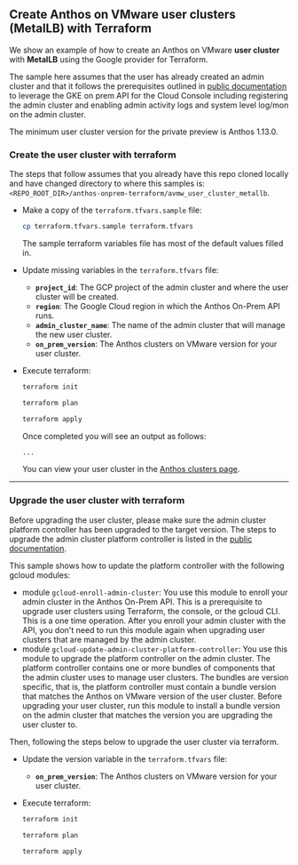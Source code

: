 ## Create Anthos on VMware **user** clusters (MetalLB) with Terraform

We show an example of how to create an Anthos on VMware
**user cluster** with **MetalLB** using the Google provider for Terraform.

The sample here assumes that the user has already created an admin cluster and
that it follows the prerequisites outlined in
[public documentation](https://cloud.google.com/anthos/clusters/docs/on-prem/latest/how-to/create-user-cluster-api#before_you_begin) to leverage the GKE on prem API for
the Cloud Console including registering the admin cluster and enabling admin
activity logs and system level log/mon on the admin cluster.

The minimum user cluster version for the private preview is Anthos 1.13.0.

### Create the user cluster with terraform

The steps that follow assumes that you already have this repo cloned locally and
have changed directory to where this samples is:
`<REPO_ROOT_DIR>/anthos-onprem-terraform/avmw_user_cluster_metallb`.

- Make a copy of the `terraform.tfvars.sample` file:

    ```sh
    cp terraform.tfvars.sample terraform.tfvars
    ```
    The sample terraform variables file has most of the default values filled in.

- Update missing variables in the `terraform.tfvars` file:
  - **`project_id`**: The GCP project of the admin cluster and where the user
    cluster will be created.
  - **`region`**: The Google Cloud region in which the Anthos On-Prem API
    runs.
  - **`admin_cluster_name`**: The name of the admin cluster that will manage the
    new user cluster.
  - **`on_prem_version`**: The Anthos clusters on VMware version for
    your user cluster.

- Execute terraform:

    ```sh
    terraform init
    ```
    ```sh
    terraform plan
    ```
    ```sh
    terraform apply
    ```

    Once completed you will see an output as follows:
    ```sh
    ...

    ```

    You can view your user cluster in the
    [Anthos clusters page](https://console.cloud.google.com/anthos/clusters).
---

### Upgrade the user cluster with terraform

Before upgrading the user cluster, please make sure the admin cluster platform
controller has been upgraded to the target version. The steps to upgrade the
admin cluster platform controller is listed in the
[public documentation](https://cloud.google.com/anthos/clusters/docs/on-prem/latest/how-to/upgrading#:~:text=In%20the%20Cluster%20basics%20section,Click%20Upgrade.).

This sample shows how to update the platform controller with the following 
gcloud modules:

- module `gcloud-enroll-admin-cluster`: You use this module to enroll your admin
  cluster in the Anthos On-Prem API. This is a prerequisite to upgrade user
  clusters using Terraform, the console, or the gcloud CLI. This is a one time
  operation. After you enroll your admin cluster with the API, you don't need to
  run this module again when upgrading user clusters that are managed by the
  admin cluster.
- module `gcloud-update-admin-cluster-platform-controller`: You use this module
  to upgrade the platform controller on the admin cluster. The platform
  controller contains one or more bundles of components that the admin cluster
  uses to manage user clusters. The bundles are version specific, that is, the
  platform controller must contain a bundle version that matches the Anthos on
  VMware version of the user cluster. Before upgrading your user cluster, run
  this module to install a bundle version on the admin cluster that matches the
  version you are upgrading the user cluster to.

Then, following the steps below to upgrade the user cluster via terraform.

- Update the version variable in the `terraform.tfvars` file:
  - **`on_prem_version`**: The Anthos clusters on VMware version for your user
    cluster.

- Execute terraform:

    ```sh
    terraform init
    ```
    ```sh
    terraform plan
    ```
    ```sh
    terraform apply
    ```